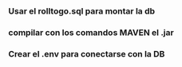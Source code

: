 ### Usar el rolltogo.sql para montar la db

### compilar con los comandos MAVEN el .jar

### Crear el .env para conectarse con la DB
